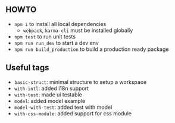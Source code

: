 ## HOWTO

* `npm i` to install all local dependencies
  * `webpack`, `karma-cli` must be installed globally
* `npm test` to run unit tests
* `npm run run_dev` to start a dev env
* `npm run build_production` to build a production ready package

## Useful tags

* `basic-struct`: minimal structure to setup a workspace
* `with-intl`: added i18n support
* `with-test`: made ui testable
* `model`: added model example
* `model-with-test`: added test with model
* `with-css-module`: added support for css module
